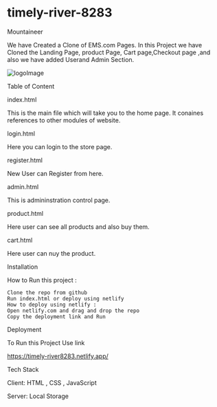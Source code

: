 # timely-river-8283

Mountaineer

We have Created a Clone of EMS.com Pages. In this Project we have Cloned the Landing Page, product Page, Cart page,Checkout page ,and also we have added Userand Admin Section.

![logoImage](https://user-images.githubusercontent.com/62844049/221503281-48220186-2ccb-40ec-9d8f-1dd94e3ee563.png)

Table of Content

index.html

This is the main file which will take you to the home page.
It conaines references to other modules of website.

login.html

Here you can login to the store page.

register.html

New User can Register from here.

admin.html

This is admininstration control page.

product.html

Here user can see all products and also buy them.

cart.html

Here user can nuy the product.


Installation

How to Run this project :

    Clone the repo from github
    Run index.html or deploy using netlify
    How to deploy using netlify : 
    Open netlify.com and drag and drop the repo
    Copy the deployment link and Run
    
  
  Deployment
  
  To Run this Project Use link
  
  https://timely-river8283.netlify.app/
  
  Tech Stack
  
  Client: HTML , CSS , JavaScript

  Server: Local Storage

